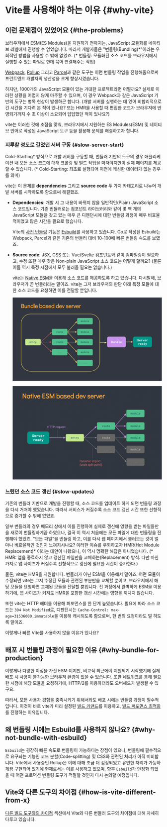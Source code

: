 # Vite를 사용해야 하는 이유 {#why-vite}

## 이런 문제점이 있었어요 {#the-problems}

브라우저에서 ESM(ES Modules)을 지원하기 전까지는, JavaScript 모듈화를 네이티브 레벨에서 진행할 수 없었습니다. 따라서 개발자들은 "번들링(Bundling)\*"이라는 우회적인 방법을 사용할 수 밖에 없었죠. (\* 번들링: 모듈화된 소스 코드를 브라우저에서 실행할 수 있는 파일로 한데 묶어 연결해주는 작업)

[Webpack](https://webpack.js.org/), [Rollup](https://rollupjs.org) 그리고 [Parcel](https://parceljs.org/)과 같은 도구는 이런 번들링 작업을 진행해줌으로써 프런트엔드 개발자의 생산성을 크게 향상시켰습니다.

하지만, 1000개의 JavaScript 모듈이 있는 거대한 프로젝트라면 어떨까요? 실제로 이러한 상황을 어렵지 않게 마주할 수 있으며, 이 경우 Webpack과 같은 JavaScript 기반의 도구는 병목 현상이 발생하곤 합니다. (개발 서버를 실행하는 데 있어 비합리적으로 긴 시간을 기다려 본 적이 있나요? 또는 HMR을 사용할 때 편집한 코드가 브라우저에 반영되기까지 수 초 이상이 소요되어 답답했던 적이 있나요?)

vite는 이러한 것에 초점을 맞춰, 브라우저에서 지원하는 ES Modules(ESM) 및 네이티브 언어로 작성된 JavaScript 도구 등을 활용해 문제를 해결하고자 합니다.

### 지루할 정도로 길었던 서버 구동 {#slow-server-start}

Cold-Starting\* 방식으로 개발 서버를 구동할 때, 번들러 기반의 도구의 경우 애플리케이션 내 모든 소스 코드에 대해 크롤링 및 빌드 작업을 마쳐야지만이 실제 페이지를 제공할 수 있습니다. (\* Cold-Starting: 최초로 실행되어 이전에 캐싱한 데이터가 없는 경우를 의미)

vite는 이 문제를 **dependencies** 그리고 **source code** 두 가지 카테고리로 나누어 개발 서버를 시작하도록 함으로써 해결했죠.

- **Dependencies**: 개발 시 그 내용이 바뀌지 않을 일반적인(Plain) JavaScript 소스 코드입니다. 기존 번들러로는 컴포넌트 라이브러리와 같이 몇 백 개의 JavaScript 모듈을 갖고 있는 매우 큰 디펜던시에 대한 번들링 과정이 매우 비효율적이었고 많은 시간을 필요로 했습니다.

  Vite의 [사전 번들링](./dep-pre-bundling) 기능은 [Esbuild](https://esbuild.github.io/)를 사용하고 있습니다. Go로 작성된 Esbuild는 Webpack, Parcel과 같은 기존의 번들러 대비 10-100배 빠른 번들링 속도를 보였죠.

- **Source code**: JSX, CSS 또는 Vue/Svelte 컴포넌트와 같이 컴파일링이 필요하고, 수정 또한 매우 잦은 Non-plain JavaScript 소스 코드는 어떻게 할까요? (물론 이들 역시 특정 시점에서 모두 불러올 필요는 없습니다.)

  vite는 [Native ESM](https://developer.mozilla.org/en-US/docs/Web/JavaScript/Guide/Modules)을 이용해 소스 코드를 제공하도록 하고 있습니다. 다시말해, 브라우저가 곧 번들러라는 말이죠. vite는 그저 브라우저의 판단 아래 특정 모듈에 대한 소스 코드를 요청하면 이를 전달할 뿐입니다.

  ![번들러 기반의 개발 서버](/images/bundler.png)

  ![ESM 기반의 개발 서버](/images/esm.png)

### 느렸던 소스 코드 갱신 {#slow-updates}

기존의 번들러 기반으로 개발을 진행할 때, 소스 코드를 업데이트 하게 되면 번들링 과정을 다시 거쳐야 했었습니다. 따라서 서비스가 커질수록 소스 코드 갱신 시간 또한 선형적으로 증가할 수 밖에 없었죠.

일부 번들러의 경우 메모리 상에서 이를 진행하여 실제로 갱신에 영향을 받는 파일들만을 새로이 번들링하게끔 하였으나, 결국 이 역시 처음에는 모든 파일에 대한 번들링을 진행해야 했었죠. "모든 파일"을 번들링 하고, 이를 다시 웹 페이지에서 불러오는 것이 얼마나 비효율적인 것인지 느껴지시나요? 이러한 이슈를 우회하고자 HMR(Hot Module Replacement)\* 이라는 대안이 나왔으나, 이 역시 명확한 해답은 아니었습니다. (\* HMR: 앱을 종료하지 않고 갱신된 파일만을 교체하는(Replacement) 방식. 다만 마찬가지로 앱 사이즈가 커질수록 선형적으로 갱신에 필요한 시간이 증가한다.)

물론, vite는 HMR을 지원합니다. 번들러가 아닌 ESM을 이용해서 말이죠. 어떤 모듈이 수정되면 vite는 그저 수정된 모듈과 관련된 부분만을 교체할 뿐이고, 브라우저에서 해당 모듈을 요청하면 교체된 모듈을 전달할 뿐입니다. 전 과정에서 완벽하게 ESM을 이용하기에, 앱 사이즈가 커져도 HMR을 포함한 갱신 시간에는 영향을 끼치지 않습니다.

또한 vite는 HTTP 헤더를 이용해 퍼포먼스를 한 단계 높였습니다. 필요에 따라 소스 코드는 `304 Not Modified`로, 디펜던시는 `Cache-Control: max-age=31536000,immutable`을 이용해 캐시되도록 함으로써, 한 번의 요청이라도 덜 하도록 말이죠.

이렇게나 빠른 Vite를 사용하지 않을 이유가 있나요?

## 배포 시 번들링 과정이 필요한 이유 {#why-bundle-for-production}

이렇게나 다양한 이점을 가진 ESM 이지만, 비교적 최근에야 지원되기 시작했기에 실제 배포 시 사용이 불가능한 브라우저 환경이 있을 수 있습니다. 또한 네트워크를 통해 필요한 시점에 해당 모듈을 요청하기에, HTTP/2를 이용하더라도 오버헤드가 발생될 수 있구요.

따라서, 모든 사용자 경험을 충족시키기 위해서라도 배포 시에는 번들링 과정이 필수적입니다. 이것이 바로 vite가 미리 설정된 [빌드 커맨드](./build)를 이용하고, [빌드 퍼포먼스 최적화](./features#build-optimizations)를 진행하는 이유입니다.

## 왜 번들링 시에는 Esbuild를 사용하지 않나요? {#why-not-bundle-with-esbuild}

`Esbuild`는 굉장히 빠른 속도로 번들링이 가능하다는 장점이 있으나, 번들링에 필수적으로 요구되는 기능인 코드 분할(Code-splitting) 및 CSS와 관련된 처리가 아직 미비합니다. Vite에서 사용중인 Rollup은 이에 대해 조금 더 검정되었고 유연한 처리가 가능하게끔 구현되어 있기에 현재로서는 이를 사용하고 있으며, 향후 `Esbuild`가 안정화 되었을 때 어떤 프로덕션 번들링 도구가 적절할 것인지 다시 논의할 예정입니다.

## Vite와 다른 도구의 차이점 {#how-is-vite-different-from-x}

[다른 빌드 도구와의 차이점](./comparisons) 섹션에서 Vite와 다른 번들러 도구의 차이점에 대해 자세히 다루고 있습니다.
